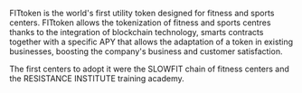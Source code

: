 FITtoken is the world's first utility token designed for fitness and sports centers. FITtoken allows the tokenization of fitness and sports centres thanks to the integration of blockchain technology, smarts contracts together with a specific APY that allows the adaptation of a token in existing businesses, boosting the company's business and customer satisfaction.

The first centers to adopt it were the SLOWFIT chain of fitness centers and the RESISTANCE INSTITUTE training academy.
